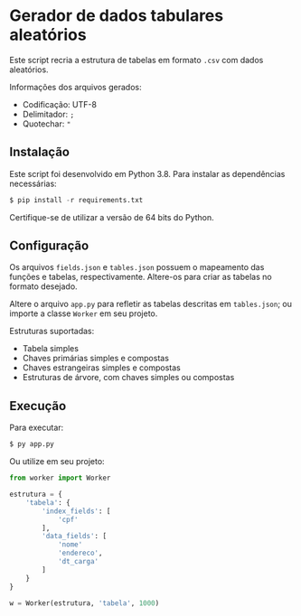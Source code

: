 # Gerador de dados tabulares aleatórios

Este script recria a estrutura de tabelas em formato `.csv` com dados aleatórios.

Informações dos arquivos gerados:
* Codificação: UTF-8
* Delimitador: `;`
* Quotechar: `"`

## Instalação

Este script foi desenvolvido em Python 3.8. Para instalar as dependências necessárias:

```s
$ pip install -r requirements.txt
```

Certifique-se de utilizar a versão de 64 bits do Python.

## Configuração

Os arquivos `fields.json` e `tables.json` possuem o mapeamento das funções e tabelas, respectivamente. Altere-os para criar as tabelas no formato desejado.

Altere o arquivo `app.py` para refletir as tabelas descritas em `tables.json`; ou importe a classe `Worker` em seu projeto.

Estruturas suportadas:
* Tabela simples
* Chaves primárias simples e compostas
* Chaves estrangeiras simples e compostas
* Estruturas de árvore, com chaves simples ou compostas

## Execução

Para executar:

```s
$ py app.py
```

Ou utilize em seu projeto:

```python
from worker import Worker

estrutura = {
    'tabela': {
        'index_fields': [
            'cpf'
        ],
        'data_fields': [
            'nome'
            'endereco',
            'dt_carga'
        ]
    }
}

w = Worker(estrutura, 'tabela', 1000)
```
